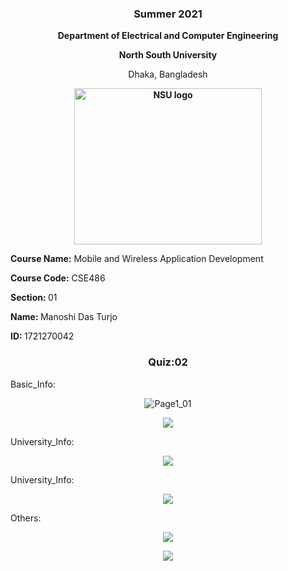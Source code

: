 <h3 align="center">Summer 2021</h3>
<p align="center"><strong>Department of Electrical and Computer Engineering</strong></p>
<p align="center"> <strong>North South University</strong></p>
<p align="center"> Dhaka, Bangladesh</p>
<p align="center"><strong><img src="https://user-images.githubusercontent.com/35170218/127343018-fda4f9fe-b254-413e-ab02-961f9dc2fa8f.png" alt="NSU logo" width="300" height="250" /></strong></p>


<p><strong>Course Name:</strong> Mobile and Wireless Application Development</p>
<p><strong>Course Code:</strong>  CSE486 </p>
<p><strong>Section: </strong>01</p>
<p><strong>Name: </strong>Manoshi Das Turjo</p>
<p><strong>ID: </strong> 1721270042</p>

<h3 align="center">Quiz:02</h3>

<p>Basic_Info:</p>
<p align="center"> <img src="https://user-images.githubusercontent.com/85054248/130276756-bce82296-0fe7-427d-aa95-e6c7de3652ee.jpeg" alt="Page1_01"/> </p>

<p align="center"> <img src="https://user-images.githubusercontent.com/85054248/130276904-04056741-9a27-46a9-9e08-b0180b30fb80.jpeg"/> </p>

<p>University_Info:</p>
<p align="center"> <img src="https://user-images.githubusercontent.com/85054248/130277315-e7cd88f4-0d83-4705-89ee-b126fbf7e090.jpeg" /> </p>

<p>University_Info:</p>
<p align="center"> <img src="https://user-images.githubusercontent.com/85054248/130277400-7ac999be-14f5-4e70-875a-b687d6de2cee.jpeg" /> </p>

<p>Others:</p>

<p align="center"> <img src="https://user-images.githubusercontent.com/85054248/130277631-f28cfd2b-908f-4f81-8836-4a0a8b631787.jpeg" /> </p>
<p align="center"> <img src="https://user-images.githubusercontent.com/85054248/130277800-48ba3f47-a648-4118-aded-497d0a9a19aa.jpeg" /> </p>
